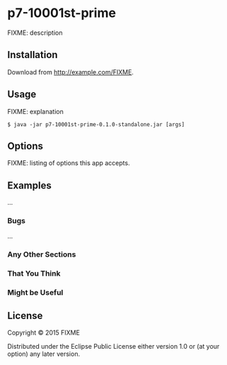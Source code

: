 # p7-10001st-prime

FIXME: description

## Installation

Download from http://example.com/FIXME.

## Usage

FIXME: explanation

    $ java -jar p7-10001st-prime-0.1.0-standalone.jar [args]

## Options

FIXME: listing of options this app accepts.

## Examples

...

### Bugs

...

### Any Other Sections
### That You Think
### Might be Useful

## License

Copyright © 2015 FIXME

Distributed under the Eclipse Public License either version 1.0 or (at
your option) any later version.

